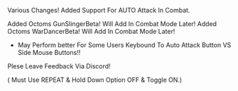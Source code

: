 Various Changes!  Added Support For AUTO Attack In Combat.

Added Octoms GunSlingerBeta! Will Add In Combat Mode Later!
Added Octoms WarDancerBeta! Will Add In Combat Mode Later!

- May Perform better For Some Users Keybound To Auto Attack Button VS Side Mouse Buttons!!

Plese Leave Feedback Via Discord!

( Must Use REPEAT & Hold Down Option OFF & Toggle ON.)